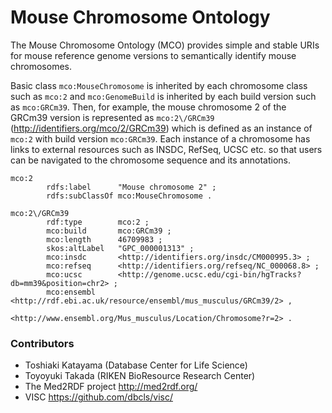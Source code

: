 # Mouse Chromosome Ontology

The Mouse Chromosome Ontology (MCO) provides simple and stable URIs for mouse reference genome versions to semantically identify mouse chromosomes.

Basic class `mco:MouseChromosome` is inherited by each chromosome class such as `mco:2` and `mco:GenomeBuild` is inherited by each build version such as `mco:GRCm39`. Then, for example, the mouse chromosome 2 of the GRCm39 version is represented as `mco:2\/GRCm39` (<http://identifiers.org/mco/2/GRCm39>) which is defined as an instance of `mco:2` with build version `mco:GRCm39`. Each instance of a chromosome has links to external resources such as INSDC, RefSeq, UCSC etc. so that users can be navigated to the chromosome sequence and its annotations.

```
mco:2
        rdfs:label      "Mouse chromosome 2" ;
        rdfs:subClassOf mco:MouseChromosome .

mco:2\/GRCm39
        rdf:type        mco:2 ;
        mco:build       mco:GRCm39 ;
        mco:length      46709983 ;
        skos:altLabel   "GPC_000001313" ;
        mco:insdc       <http://identifiers.org/insdc/CM000995.3> ;
        mco:refseq      <http://identifiers.org/refseq/NC_000068.8> ;
        mco:ucsc        <http://genome.ucsc.edu/cgi-bin/hgTracks?db=mm39&position=chr2> ;
        mco:ensembl     <http://rdf.ebi.ac.uk/resource/ensembl/mus_musculus/GRCm39/2> ,
                        <http://www.ensembl.org/Mus_musculus/Location/Chromosome?r=2> .
```

### Contributors

* Toshiaki Katayama (Database Center for Life Science)
* Toyoyuki Takada (RIKEN BioResource Research Center)
* The Med2RDF project <http://med2rdf.org/>
* VISC <https://github.com/dbcls/visc/>

